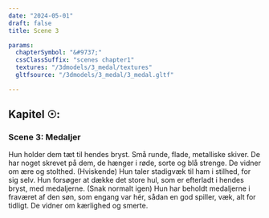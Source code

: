 ```yaml
---
date: "2024-05-01"
draft: false
title: Scene 3

params:
  chapterSymbol: "&#9737;"
  cssClassSuffix: "scenes chapter1"
  textures: "/3dmodels/3_medal/textures"
  gltfsource: "/3dmodels/3_medal/3_medal.gltf"

---
```

<h2 class="green">Kapitel &#9737;:</h2>
<h3 class="green">Scene 3: Medaljer</h3>
<canvas id="c"></canvas>

Hun holder dem tæt til hendes bryst. Små runde, flade, metalliske skiver. De har noget skrevet på dem, de hænger i røde, sorte og blå strenge. De vidner om ære og stolthed. (Hviskende) Hun taler stadigvæk til ham i stilhed, for sig selv. Hun forsøger at dække det store hul, som er efterladt i hendes bryst, med medaljerne. (Snak normalt igen) Hun har beholdt medaljerne i fraværet af den søn, som engang var hér, sådan en god spiller, væk, alt for tidligt. De vidner om kærlighed og smerte.
